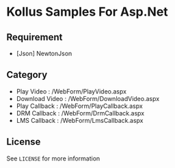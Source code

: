 # Kollus Samples For Asp.Net

## Requirement
* [Json] NewtonJson

## Category

* Play Video : /WebForm/PlayVideo.aspx
* Download Video : /WebForm/DownloadVideo.aspx
* Play Callback : /WebForm/PlayCallback.aspx
* DRM Callback : /WebForm/DrmCallback.aspx
* LMS Callback : /WebForm/LmsCallback.aspx

## License
See `LICENSE` for more information
